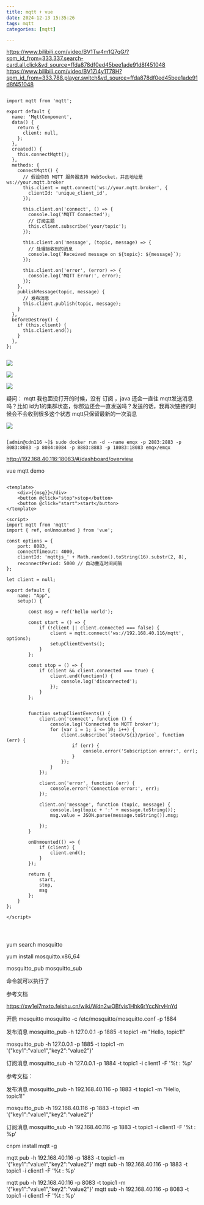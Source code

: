 ```yaml
---
title: mqtt + vue
date: 2024-12-13 15:35:26
tags: mqtt
categories: [mqtt]

---
```



https://www.bilibili.com/video/BV1Tw4m1Q7qG/?spm_id_from=333.337.search-card.all.click&vd_source=ffda878df0ed45bee1ade91d8f451048
https://www.bilibili.com/video/BV1Zi4y1T78H?spm_id_from=333.788.player.switch&vd_source=ffda878df0ed45bee1ade91d8f451048


```

import mqtt from 'mqtt';
 
export default {
  name: 'MqttComponent',
  data() {
    return {
      client: null,
    };
  },
  created() {
    this.connectMqtt();
  },
  methods: {
    connectMqtt() {
      // 假设你的 MQTT 服务器支持 WebSocket，并且地址是 ws://your.mqtt.broker
      this.client = mqtt.connect('ws://your.mqtt.broker', {
        clientId: 'unique_client_id',
      });
 
      this.client.on('connect', () => {
        console.log('MQTT Connected');
        // 订阅主题
        this.client.subscribe('your/topic');
      });
 
      this.client.on('message', (topic, message) => {
        // 处理接收到的消息
        console.log(`Received message on ${topic}: ${message}`);
      });
 
      this.client.on('error', (error) => {
        console.log('MQTT Error:', error);
      });
    },
    publishMessage(topic, message) {
      // 发布消息
      this.client.publish(topic, message);
    }
  },
  beforeDestroy() {
    if (this.client) {
      this.client.end();
    }
  },
};


```

![](../images/mqtt_01.png)

![](../images/mqtt_02.png)

![](../images/mqtt_03.png)




疑问：
mqtt 我也面没打开的时候，没有 订阅 ，java 还会一直往 mqtt发送消息吗？比如 id为1的集群状态，你那边还会一直发送吗？发送的话，我再次链接的时候会不会收到很多这个状态
mqtt只保留最新的一次消息


![](../images/mqtt_04.png)


```

[admin@cdn116 ~]$ sudo docker run -d --name emqx -p 2883:2883 -p 8083:8083 -p 8084:8084 -p 8883:8883 -p 18083:18083 emqx/emqx

```

http://192.168.40.116:18083/#/dashboard/overview


vue mqtt demo


```

<template>
    <div>{{msg}}</div>
    <button @click="stop">stop</button>
    <button @click="start">start</button>
</template>

<script>
import mqtt from 'mqtt'
import { ref, onUnmounted } from 'vue';

const options = {
    port: 8083,
    connectTimeout: 4000,
    clientId: 'mqttjs_' + Math.random().toString(16).substr(2, 8),
    reconnectPeriod: 5000 // 自动重连时间间隔
};

let client = null;

export default {
    name: "App",
    setup() {
    
        const msg = ref('hello world');

        const start = () => {
            if (!client || client.connected === false) {
                client = mqtt.connect('ws://192.168.40.116/mqtt', options);
                setupClientEvents();
            }
        };

        const stop = () => {
            if (client && client.connected === true) {
                client.end(function() {
                    console.log('disconnected');
                });
            }
        };


        function setupClientEvents() {
            client.on('connect', function () {
                console.log('Connected to MQTT broker');
                for (var i = 1; i <= 10; i++) {
                    client.subscribe(`stock/${i}/price`, function (err) {
                        if (err) {
                            console.error('Subscription error:', err);
                        }
                    });
                }
            });

            client.on('error', function (err) {
                console.error('Connection error:', err);
            });

            client.on('message', function (topic, message) {
                console.log(topic + ':' + message.toString());
                msg.value = JSON.parse(message.toString()).msg;

            });
        }

        onUnmounted(() => {
            if (client) {
                client.end();
            }
        });

        return {
            start,
            stop,
            msg
        };
    }
};

</script>




```





yum search mosquitto

yum install mosquitto.x86_64


mosquitto_pub
mosquitto_sub 

命令就可以执行了

参考文档



https://xw1ei7mxto.feishu.cn/wiki/Wdn2wOBfvis1Hhk6rYccNrvHnYd



开启 mosquitto
mosquitto -c /etc/mosquitto/mosquitto.conf -p 1884


发布消息
mosquitto_pub -h 127.0.0.1 -p 1885 -t topic1 -m "Hello, topic1!"

mosquitto_pub -h 127.0.0.1 -p 1885 -t topic1 -m '{"key1":"value1","key2":"value2"}'


订阅消息
mosquitto_sub -h 127.0.0.1 -p 1884 -t topic1 -i client1 -F '%t : %p'





参考文档：

发布消息
mosquitto_pub -h 192.168.40.116 -p 1883 -t topic1 -m "Hello, topic1!"

mosquitto_pub -h 192.168.40.116 -p 1883 -t topic1 -m '{"key1":"value1","key2":"value2"}'


订阅消息
mosquitto_sub -h 192.168.40.116 -p 1883 -t topic1 -i client1 -F '%t : %p'




cnpm install mqtt -g

mqtt pub -h 192.168.40.116 -p 1883 -t topic1 -m '{"key1":"value1","key2":"value2"}'
mqtt sub -h 192.168.40.116 -p 1883 -t topic1 -i client1 -F '%t : %p'



mqtt pub -h 192.168.40.116 -p 8083 -t topic1 -m '{"key1":"value1","key2":"value2"}'
mqtt sub -h 192.168.40.116 -p 8083 -t topic1 -i client1 -F '%t : %p'
